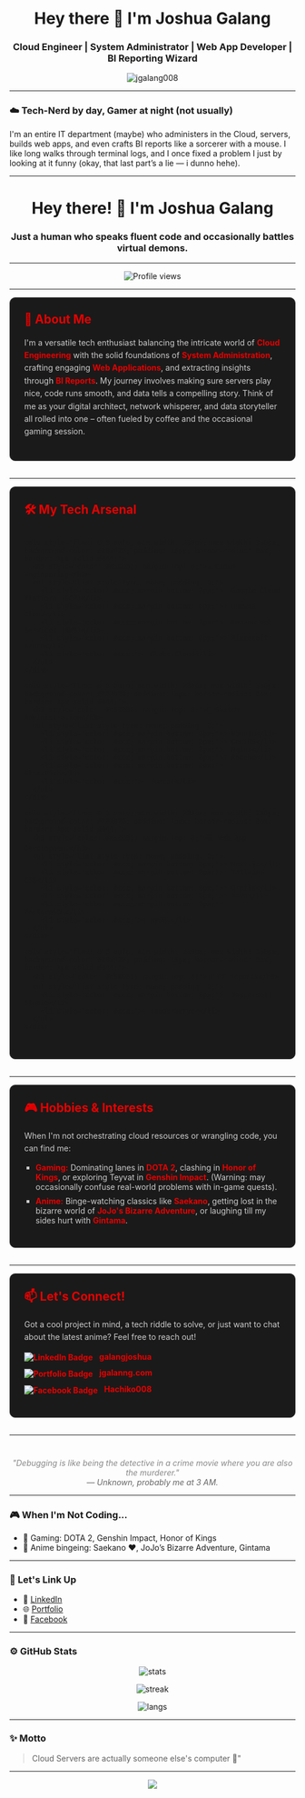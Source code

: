 <h1 align="center">Hey there 👋 I'm Joshua Galang</h1>
<h3 align="center">Cloud Engineer | System Administrator | Web App Developer | BI Reporting Wizard</h3>

<p align="center">
  <img src="https://komarev.com/ghpvc/?username=jgalang008&label=Profile+Views&color=red&style=flat-square" alt="jgalang008" />
</p>

---

### ☁️ Tech-Nerd by day, Gamer at night (not usually)

I'm an entire IT department (maybe) who administers in the Cloud, servers, builds web apps, and even crafts BI reports like a sorcerer with a mouse. I like long walks through terminal logs, and I once fixed a problem I just by looking at it funny (okay, that last part’s a lie — i dunno hehe).

---

<center>

# Hey there! 👋 I'm Joshua Galang

### Just a human who speaks fluent code and occasionally battles virtual demons.

---

<p align="center">
  <img src="https://komarev.com/ghpvc/?username=galangjoshua&color=red" alt="Profile views" />
</p>

---

<div style="background-color: #1a1a1a; padding: 25px; border-radius: 10px; border: 1px solid #333; margin-bottom: 30px; text-align: left;">
  <h2 style="color: #e50000; margin-top: 0;">🚀 About Me</h2>
  <p style="color: #ccc; line-height: 1.6;">
    I'm a versatile tech enthusiast balancing the intricate world of <strong style="color: #e50000;">Cloud Engineering</strong> with the solid foundations of <strong style="color: #e50000;">System Administration</strong>, crafting engaging <strong style="color: #e50000;">Web Applications</strong>, and extracting insights through <strong style="color: #e50000;">BI Reports</strong>. My journey involves making sure servers play nice, code runs smooth, and data tells a compelling story. Think of me as your digital architect, network whisperer, and data storyteller all rolled into one – often fueled by coffee and the occasional gaming session.
  </p>
</div>

---

<div style="background-color: #1a1a1a; padding: 25px; border-radius: 10px; border: 1px solid #333; margin-bottom: 30px; text-align: left;">
  <h2 style="color: #e50000; margin-top: 0;">🛠️ My Tech Arsenal</h2>
  <div style="display: flex; flex-wrap: wrap; justify-content: center; gap: 20px; overflow-x: auto; padding-bottom: 10px;">
    
    <div style="flex: 0 0 auto; min-width: 280px; max-width: 350px; background-color: #282828; padding: 15px; border-radius: 8px; border: 1px solid #444;">
      <h3 style="color: #e50000; margin-top: 0;">☁️ Cloud Engineering</h3>
      <ul style="list-style-type: none; padding: 0;">
        <li style="color: #ccc; margin-bottom: 8px;">• Google Cloud Platform (GCP)</li>
        <li style="color: #ccc; margin-bottom: 8px;">• Huawei Cloud</li>
        <li style="color: #ccc; margin-bottom: 8px;">• Amazon Web Services (AWS)</li>
        <li style="color: #ccc; margin-bottom: 8px;">• Microsoft Azure</li>
        <li style="color: #ccc;">• Globe Cloud</li>
      </ul>
    </div>

    <div style="flex: 0 0 auto; min-width: 280px; max-width: 350px; background-color: #282828; padding: 15px; border-radius: 8px; border: 1px solid #444;">
      <h3 style="color: #e50000; margin-top: 0;">🐧 System Administration</h3>
      <ul style="list-style-type: none; padding: 0;">
        <li style="color: #ccc; margin-bottom: 8px;">• Ubuntu</li>
        <li style="color: #ccc; margin-bottom: 8px;">• CentOS</li>
        <li style="color: #ccc; margin-bottom: 8px;">• Nginx</li>
        <li style="color: #ccc; margin-bottom: 8px;">• Apache</li>
        <li style="color: #ccc; margin-bottom: 8px;">• GlassFish</li>
        <li style="color: #ccc;">• Tomcat</li>
      </ul>
    </div>

    <div style="flex: 0 0 auto; min-width: 280px; max-width: 350px; background-color: #282828; padding: 15px; border-radius: 8px; border: 1px solid #444;">
      <h3 style="color: #e50000; margin-top: 0;">💻 Web App Development</h3>
      <ul style="list-style-type: none; padding: 0;">
        <li style="color: #ccc; margin-bottom: 8px;">• Next.js</li>
        <li style="color: #ccc; margin-bottom: 8px;">• Tailwind CSS</li>
        <li style="color: #ccc; margin-bottom: 8px;">• Grails</li>
        <li style="color: #ccc; margin-bottom: 8px;">• Java</li>
        <li style="color: #ccc; margin-bottom: 8px;">• PostgreSQL</li>
        <li style="color: #ccc;">• MySQL</li>
      </ul>
    </div>

    <div style="flex: 0 0 auto; min-width: 280px; max-width: 350px; background-color: #282828; padding: 15px; border-radius: 8px; border: 1px solid #444;">
      <h3 style="color: #e50000; margin-top: 0;">📊 BI Reports</h3>
      <ul style="list-style-type: none; padding: 0;">
        <li style="color: #ccc; margin-bottom: 8px;">• Jaspersoft Studio</li>
        <li style="color: #ccc;">• JasperServer</li>
      </ul>
    </div>

  </div>
</div>

---

<div style="background-color: #1a1a1a; padding: 25px; border-radius: 10px; border: 1px solid #333; margin-bottom: 30px; text-align: left;">
  <h2 style="color: #e50000; margin-top: 0;">🎮 Hobbies & Interests</h2>
  <p style="color: #ccc; line-height: 1.6;">
    When I'm not orchestrating cloud resources or wrangling code, you can find me:
  </p>
  <ul style="list-style-type: square; color: #ccc; padding-left: 20px;">
    <li style="margin-bottom: 8px;">
      <strong style="color: #e50000;">Gaming:</strong> Dominating lanes in <strong style="color: #e50000;">DOTA 2</strong>, clashing in <strong style="color: #e50000;">Honor of Kings</strong>, or exploring Teyvat in <strong style="color: #e50000;">Genshin Impact</strong>. (Warning: may occasionally confuse real-world problems with in-game quests).
    </li>
    <li>
      <strong style="color: #e50000;">Anime:</strong> Binge-watching classics like <strong style="color: #e50000;">Saekano</strong>, getting lost in the bizarre world of <strong style="color: #e50000;">JoJo's Bizarre Adventure</strong>, or laughing till my sides hurt with <strong style="color: #e50000;">Gintama</strong>.
    </li>
  </ul>
</div>

---

<div style="background-color: #1a1a1a; padding: 25px; border-radius: 10px; border: 1px solid #333; margin-bottom: 30px; text-align: left;">
  <h2 style="color: #e50000; margin-top: 0;">📫 Let's Connect!</h2>
  <p style="color: #ccc; line-height: 1.6;">
    Got a cool project in mind, a tech riddle to solve, or just want to chat about the latest anime? Feel free to reach out!
  </p>
  <ul style="list-style-type: none; padding: 0;">
    <li style="margin-bottom: 10px;">
      <a href="https://linkedin.com/in/galangjoshua" target="_blank" style="color: #e50000; text-decoration: none; font-weight: bold;"><img src="https://img.shields.io/badge/LinkedIn-0077B5?style=for-the-badge&logo=linkedin&logoColor=white" alt="LinkedIn Badge" style="vertical-align: middle; margin-right: 8px;"> galangjoshua</a>
    </li>
    <li style="margin-bottom: 10px;">
      <a href="https://jgalanng.com" target="_blank" style="color: #e50000; text-decoration: none; font-weight: bold;"><img src="https://img.shields.io/badge/Portfolio-FF5722?style=for-the-badge&logo=google-chrome&logoColor=white" alt="Portfolio Badge" style="vertical-align: middle; margin-right: 8px;"> jgalanng.com</a>
    </li>
    <li>
      <a href="https://facebook.com/Hachiko008" target="_blank" style="color: #e50000; text-decoration: none; font-weight: bold;"><img src="https://img.shields.io/badge/Facebook-1877F2?style=for-the-badge&logo=facebook&logoColor=white" alt="Facebook Badge" style="vertical-align: middle; margin-right: 8px;"> Hachiko008</a>
    </li>
  </ul>
</div>

---

<p style="color: #888; font-style: italic; margin-top: 40px;">
  "Debugging is like being the detective in a crime movie where you are also the murderer."
  <br>
  <span style="color: #666;">— Unknown, probably me at 3 AM.</span>
</p>

</center>

---

### 🎮 When I'm Not Coding...

- 👾 Gaming: DOTA 2, Genshin Impact, Honor of Kings
- 🍿 Anime bingeing: Saekano ❤️, JoJo’s Bizarre Adventure, Gintama

---

### 🔗 Let's Link Up

- 💼 [LinkedIn](https://www.linkedin.com/in/galangjoshua)
- 🌐 [Portfolio](https://jgalanng.com)
- 💬 [Facebook](https://facebook.com/Hachiko008)

---

### ⚙️ GitHub Stats

<p align="center">
  <img src="https://github-readme-stats.vercel.app/api?username=jgalang0923&show_icons=true&theme=tokyonight&hide_border=true" alt="stats" />
</p>
<p align="center">
  <img src="https://github-readme-streak-stats.herokuapp.com?user=jgalang0923&theme=tokyonight&hide_border=true" alt="streak" />
</p>
<p align="center">
  <img src="https://github-readme-stats.vercel.app/api/top-langs/?username=jgalang0923&layout=compact&theme=tokyonight&hide_border=true" alt="langs" />
</p>

---

### ✨ Motto

> Cloud Servers are actually someone else's computer 🥴"

---

<p align="center">
  <img src="https://capsule-render.vercel.app/api?type=wave&color=auto&height=100&section=footer&fontColor=ffffff&text=Thanks+for+scrolling!&animation=twinkling" />
</p>
